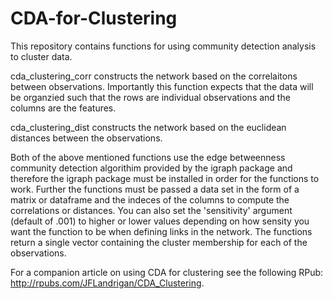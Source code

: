 # CDA-for-Clustering

This repository contains functions for using community detection analysis to cluster data.

cda_clustering_corr constructs the network based on the correlaitons between observations. Importantly this function expects that the data will be organzied such that the rows are individual observations and the columns are the features.

cda_clustering_dist constructs the network based on the euclidean distances between the observations. 

Both of the above mentioned functions use the edge betweenness community detection algorithim provided by the igraph package and therefore the igraph package must be installed in order for the functions to work.
Further the functions must be passed a data set in the form of a matrix or dataframe and the indeces of the columns to compute the correlations or distances. You can also set the 'sensitivity' argument (default of .001) to higher or lower values depending on how sensity you want the function to be when defining links in the network.
The functions return a single vector containing the cluster membership for each of the observations. 

For a companion article on using CDA for clustering see the following RPub: http://rpubs.com/JFLandrigan/CDA_Clustering. 
